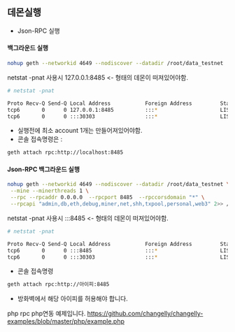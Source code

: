 ## 데몬실행
* Json-RPC 실행

#### 백그라운드 실행
```bash
nohup geth --networkid 4649 --nodiscover --datadir /root/data_testnet  --mine --minerthreads 1 --rpc 2>> /root/data_testnet/geth.log &
```
netstat -pnat  사용시  127.0.0.1:8485  <- 형태의 데몬이 떠져있어야함.
```bash
# netstat -pnat 

Proto Recv-Q Send-Q Local Address           Foreign Address         State       PID/Program name     
tcp6       0      0 127.0.0.1:8485          :::*                    LISTEN      779/geth           
tcp6       0      0 :::30303                :::*                    LISTEN      779/geth 
```
* 실행전에 최소 account 1개는 만들어져있어야함.
* 콘솔 접속명령은 : 
```bash
geth attach rpc:http://localhost:8485
```

#### Json-RPC 백그라운드 실행
```bash
nohup geth --networkid 4649 --nodiscover --datadir /root/data_testnet \
 --mine --minerthreads 1 \
 --rpc --rpcaddr 0.0.0.0  --rpcport 8485  --rpccorsdomain "*" \
 --rpcapi "admin,db,eth,debug,miner,net,shh,txpool,personal,web3" 2>> /root/data_testnet/geth.log &
```

netstat -pnat 사용시  :::8485  <- 형태의 데몬이 떠져있어야함.
```bash
# netstat -pnat 

Proto Recv-Q Send-Q Local Address           Foreign Address         State       PID/Program name     
tcp6       0      0 :::8485                 :::*                    LISTEN      779/geth           
tcp6       0      0 :::30303                :::*                    LISTEN      779/geth 
```
* 콘솔 접속명령

```bash
geth attach rpc:http://아이피:8485
```
* 방화벽에서 해당 아이피를 허용해야 합니다.


php rpc php연동 예제입니다. 
https://github.com/changelly/changelly-examples/blob/master/php/example.php


